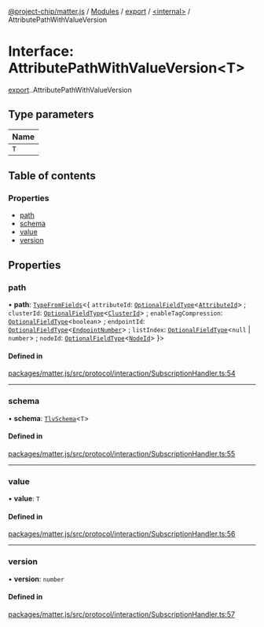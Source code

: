 [@project-chip/matter.js](../README.md) / [Modules](../modules.md) / [export](../modules/export.md) / [<internal\>](../modules/export._internal_.md) / AttributePathWithValueVersion

# Interface: AttributePathWithValueVersion<T\>

[export](../modules/export.md).[<internal>](../modules/export._internal_.md).AttributePathWithValueVersion

## Type parameters

| Name |
| :------ |
| `T` |

## Table of contents

### Properties

- [path](export._internal_.AttributePathWithValueVersion.md#path)
- [schema](export._internal_.AttributePathWithValueVersion.md#schema)
- [value](export._internal_.AttributePathWithValueVersion.md#value)
- [version](export._internal_.AttributePathWithValueVersion.md#version)

## Properties

### path

• **path**: [`TypeFromFields`](../modules/tlv_export.md#typefromfields)<{ `attributeId`: [`OptionalFieldType`](tlv_export.OptionalFieldType.md)<[`AttributeId`](../modules/datatype_export.md#attributeid)\> ; `clusterId`: [`OptionalFieldType`](tlv_export.OptionalFieldType.md)<[`ClusterId`](../modules/datatype_export.md#clusterid)\> ; `enableTagCompression`: [`OptionalFieldType`](tlv_export.OptionalFieldType.md)<`boolean`\> ; `endpointId`: [`OptionalFieldType`](tlv_export.OptionalFieldType.md)<[`EndpointNumber`](../modules/datatype_export.md#endpointnumber)\> ; `listIndex`: [`OptionalFieldType`](tlv_export.OptionalFieldType.md)<``null`` \| `number`\> ; `nodeId`: [`OptionalFieldType`](tlv_export.OptionalFieldType.md)<[`NodeId`](../modules/datatype_export.md#nodeid)\>  }\>

#### Defined in

[packages/matter.js/src/protocol/interaction/SubscriptionHandler.ts:54](https://github.com/project-chip/matter.js/blob/b7330d72/packages/matter.js/src/protocol/interaction/SubscriptionHandler.ts#L54)

___

### schema

• **schema**: [`TlvSchema`](../classes/tlv_export.TlvSchema.md)<`T`\>

#### Defined in

[packages/matter.js/src/protocol/interaction/SubscriptionHandler.ts:55](https://github.com/project-chip/matter.js/blob/b7330d72/packages/matter.js/src/protocol/interaction/SubscriptionHandler.ts#L55)

___

### value

• **value**: `T`

#### Defined in

[packages/matter.js/src/protocol/interaction/SubscriptionHandler.ts:56](https://github.com/project-chip/matter.js/blob/b7330d72/packages/matter.js/src/protocol/interaction/SubscriptionHandler.ts#L56)

___

### version

• **version**: `number`

#### Defined in

[packages/matter.js/src/protocol/interaction/SubscriptionHandler.ts:57](https://github.com/project-chip/matter.js/blob/b7330d72/packages/matter.js/src/protocol/interaction/SubscriptionHandler.ts#L57)
